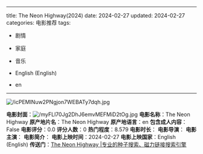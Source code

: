 
---
title: The Neon Highway(2024)
date: 2024-02-27
updated: 2024-02-27
categories: 电影推荐
tags:

- 剧情
- 家庭
- 音乐

- English (English)
- en
---

<img src="https://image.tmdb.org/t/p/original/icPEMlNuw2PNgjon7WEBATy7dqh.jpg" alt="/icPEMlNuw2PNgjon7WEBATy7dqh.jpg" title="/icPEMlNuw2PNgjon7WEBATy7dqh.jpg">

**电影封面**：<img src="https://image.tmdb.org/t/p/w200/myFLl70Jg2DhJ6emvMEFMiD2tOg.jpg" alt="/myFLl70Jg2DhJ6emvMEFMiD2tOg.jpg" title="/myFLl70Jg2DhJ6emvMEFMiD2tOg.jpg">
**电影名称**：The Neon Highway
**原产地片名**：The Neon Highway
**原产地语言**：en
**包含成人内容**：False
**电影评分**：0.0
**评分人数**：0
**热门程度**：8.579
**电影时长**：
**电影导演**：
**电影主演**：
**电影简介**：
**电影上映时间**：2024-02-27
**电影上映国家**：English (English)
**传送门**：[The Neon Highway |专业的种子搜索、磁力链接搜索引擎](https://movie.amd794.com:2083/?search=The%20Neon%20Highway&ordering=&mode=match_phrase&page_size=10&page=1)

